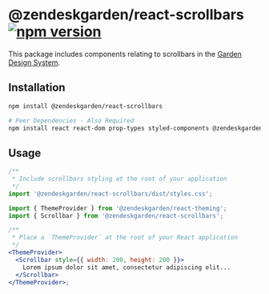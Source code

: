 # @zendeskgarden/react-scrollbars [![npm version](https://img.shields.io/npm/v/@zendeskgarden/react-scrollbars.svg?style=flat-square)](https://www.npmjs.com/package/@zendeskgarden/react-scrollbars)

This package includes components relating to scrollbars in the
[Garden Design System](https://zendeskgarden.github.io/).

## Installation

```sh
npm install @zendeskgarden/react-scrollbars

# Peer Dependencies - Also Required
npm install react react-dom prop-types styled-components @zendeskgarden/react-theming
```

## Usage

```jsx static
/**
 * Include scrollbars styling at the root of your application
 */
import '@zendeskgarden/react-scrollbars/dist/styles.css';

import { ThemeProvider } from '@zendeskgarden/react-theming';
import { Scrollbar } from '@zendeskgarden/react-scrollbars';

/**
 * Place a `ThemeProvider` at the root of your React application
 */
<ThemeProvider>
  <Scrollbar style={{ width: 200, height: 200 }}>
    Lorem ipsum dolor sit amet, consectetur adipiscing elit...
  </Scrollbar>
</ThemeProvider>;
```
